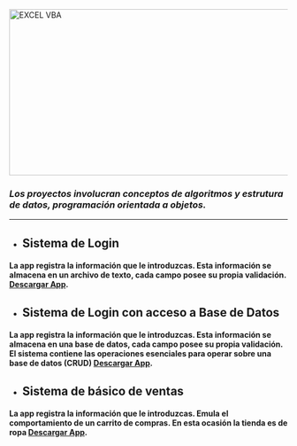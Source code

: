 <img src=https://anthoncode.com/wp-content/uploads/2019/01/java-logo-png.png alt="EXCEL VBA" width= 5000 height= 300>

### _**Los proyectos involucran conceptos de algoritmos y estrutura de datos, programación orientada a objetos.**_

---

- ## **Sistema de Login**

#### La app registra la información que le introduzcas. Esta información se almacena en un archivo de texto, cada campo posee su propia validación. [**Descargar App**](https://www.mediafire.com/file/mox3z7m3omztsth/SistemaLogin.jar/file).

- ## **Sistema de Login con acceso a Base de Datos**

#### La app registra la información que le introduzcas. Esta información se almacena en una base de datos, cada campo posee su propia validación. El sistema contiene las operaciones esenciales para operar sobre una base de datos (CRUD) [**Descargar App**](https://www.mediafire.com/file/l46gi6qahcrgxzs/SistemaLogin-BBDD.jar/file).

- ## **Sistema de básico de ventas**

#### La app registra la información que le introduzcas. Emula el comportamiento de un carrito de compras. En esta ocasión la tienda es de ropa [**Descargar App**](https://www.mediafire.com/file/yqxw762acytw97c/SaleSystem.jar/file).
